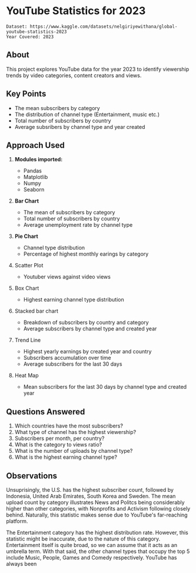 # YouTube Statistics for 2023

    Dataset: https://www.kaggle.com/datasets/nelgiriyewithana/global-youtube-statistics-2023
    Year Covered: 2023

## About

This project explores YouTube data for the year 2023 to identify viewership trends by video categories, content creators and views. 

## Key Points

- The mean subscribers by category
- The distribution of channel type (Entertainment, music etc.)
- Total number of subscribers by country
- Average subsribers by channel type and year created

## Approach Used

1) **Modules imported:**
   - Pandas
   - Matplotlib
   - Numpy
   - Seaborn

2) **Bar Chart**
   - The mean of subscribers by category
   - Total number of subscribers by country
   - Average unemployment rate by channel type
   
3) **Pie Chart**
   - Channel type distribution
   - Percentage of highest monthly earings by category
  
4) Scatter Plot
   - Youtuber views against video views

5) Box Chart
   - Highest earning channel type distribution
  
6) Stacked bar chart
   - Breakdown of subscribers by country and category
   - Average subscribers by channel type and created year

7) Trend Line
   - Highest yearly earnings by created year and country
   - Subscribers accumulation over time
   - Average subscribers for the last 30 days

8) Heat Map
   - Mean subscribers for the last 30 days by channel type and created year
  
## Questions Answered

1) Which countries have the most subscribers?
2) What type of channel has the highest viewership?
3) Subscribers per month, per country?
4) What is the category to views ratio?
5) What is the number of uploads by channel type?
6) What is the highest earning channel type?

## Observations
Unsuprisingly, the U.S. has the highest subscriber count, followed by Indonesia, United Arab Emirates, South Korea and Sweden. The mean upload count by category illustrates News and Politcs being considerably higher than other categories, with Nonprofits and Activism following closely behind. Naturally, this statistic makes sense due to YouTube's far-reaching platform.

The Entertainment category has the highest distribution rate. However, this statistic might be inaccurate, due to the nature of this category. Entertainment itself is quite broad, so we can assume that it acts as an umbrella term. With that said, the other channel types that occupy the top 5 include Music, People, Games and Comedy respectively. YouTube has always been 

